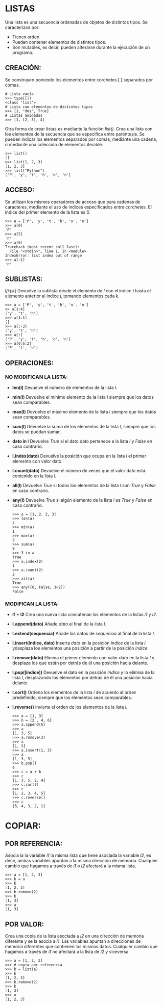 # LISTAS

Una lista es una secuencia ordenadas de objetos de distintos tipos. Se caracterizan por:

* Tienen orden.
* Pueden contener elementos de distintos tipos.
* Son mutables, es decir, pueden alterarse durante la ejecución de un programa.

## CREACIÓN:

Se construyen poniendo los elementos entre corchetes [ ] separados por comas.

    # Lista vacía
    >>> type([])
    <class 'list'>
    # Lista con elementos de distintos tipos
    >>> [1, "dos", True]
    # Listas anidadas
    >>> [1, [2, 3], 4]

Otra forma de crear listas es mediante la función *list()*. Crea una lista con los elementos de la secuencia que se especifica entre paréntesis. Se pueden indicar los elementos separados por comas, mediante una cadena, o mediante una colección de elementos iterable.

    >>> list()
    []
    >>> list(1, 2, 3)
    [1, 2, 3]
    >>> list("Python")
    ['P', 'y', 't', 'h', 'o', 'n']

## ACCESO:

Se utilizan los mismos operadores de acceso que para cadenas de caracteres, mediante el uso de índices especificados entre corchetes. El índice del primer elemento de la lista es 0.

    >>> a = ['P', 'y', 't', 'h', 'o', 'n']
    >>> a[0]
    'P'
    >>> a[5]
    'n'
    >>> a[6]
    Traceback (most recent call last):
      File "<stdin>", line 1, in <module>
    IndexError: list index out of range
    >>> a[-1]
    'n'

## SUBLISTAS:

*l[i:j:k]* Devuelve la sublista desde el elemento de *l* con el índice *i* hasta el elemento anterior al índice *j*, tomando elementos cada *k*.

    >>> a = ['P', 'y', 't', 'h', 'o', 'n']
    >> a[1:4]
    ['y', 't', 'h']
    >>> a[1:1]
    []
    >>> a[:-3]
    ['y', 't', 'h']
    >>> a[:]
    ['P', 'y', 't', 'h', 'o', 'n']
    >>> a[0:6:2]
    ['P', 't', 'o']

## OPERACIONES:

### NO MODIFICAN LA LISTA:

* **len(l)** Devuelve el número de elementos de la lista *l*.
* **min(l)** Devuelve el mínimo elemento de la lista *l* siempre que los datos sean comparables.
* **max(l)** Devuelve el máximo elemento de la lista *l* siempre que los datos sean comparables.
* **sum(l)** Devuelve la suma de los elementos de la lista *l*, siempre que los datos se puedan sumar.
* **dato in l** Devuelve *True* si el dato dato pertenece a la lista *l* y *False* en caso contrario.
* **l.index(dato)** Devuelve la posición que ocupa en la lista *l* el primer elemento con valor dato.
* **l.count(dato)** Devuelve el número de veces que el valor dato está contenido en la lista *l*.
* **all(l)** Devuelve *True* si todos los elementos de la lista *l* son *True* y *False* en caso contrario.
* **any(l)** Devuelve *True* si algún elemento de la lista *l* es *True* y *False* en caso contrario.

      >>> a = [1, 2, 2, 3]
      >>> len(a)
      4
      >>> min(a)
      1
      >>> max(a)
      3
      >>> sum(a)
      8
      >>> 3 in a
      True
      >>> a.index(2)
      1
      >>> a.count(2)
      2
      >>> all(a)
      True
      >>> any([0, False, 3<2])
      False

### MODIFICAN LA LISTA:

* **l1 + l2** Crea una nueva lista concatenan los elementos de la listas *l1* y *l2*.
* **l.append(dato)** Añade *dato* al final de la lista *l*.
* **l.extend(sequencia)** Añade los datos de *sequencia* al final de la lista *l*.
* **l.insert(índice, dato)** Inserta *dato* en la posición *índice* de la lista *l* ydesplaza los elementos una posición a partir de la posición *índice*.
* **l.remove(dato)** Elimina el primer elemento con valor *dato* en la lista *l* y desplaza los que están por detrás de él una posición hacia delante.
* **l.pop([índice])** Devuelve el dato en la posición *índice* y lo elimina de la lista *l*, desplazando los elementos por detrás de él una posición hacia delante.
* **l.sort()** Ordena los elementos de la lista *l* de acuerdo al orden predefinido, siempre que los elementos sean comparables.
* **l.reverse()** invierte el orden de los elementos de la lista *l*.

      >>> a = [1, 3]
      >>> b = [2 , 4, 6]
      >>> a.append(5)
      >>> a
      [1, 3, 5]
      >>> a.remove(3)
      >>> a
      [1, 5]
      >>> a.insert(1, 3)
      >>> a
      [1, 3, 5]
      >>> b.pop()
      6
      >>> c = a + b
      >>> c
      [1, 3, 5, 2, 4]
      >>> c.sort()
      >>> c
      [1, 2, 3, 4, 5]
      >>> c.reverse()
      >>> c
      [5, 4, 3, 2, 1]

# COPIAR:

## POR REFERENCIA:

Asocia la la variable *l1* la misma lista que tiene asociada la variable *l2*, es decir, ambas variables apuntan a la misma dirección de memoria. Cualquier cambio que hagamos a través de *l1* o *l2* afectará a la misma lista.

    >>> a = [1, 2, 3]
    >>> b = a
    >>> b
    [1, 2, 3]
    >>> b.remove(2)
    >>> b
    [1, 3]
    >>> a
    [1, 3]

## POR VALOR:

Crea una copia de la lista asociada a *l2* en una dirección de memoria diferente y se la asocia a *l1*. Las variables apuntan a direcciones de memoria diferentes que contienen los mismos datos. Cualquier cambio que hagamos a través de *l1* no afectará a la lista de *l2* y viceversa.

    >>> a = [1, 2, 3]
    >>> # copia por referencia
    >>> b = list(a)
    >>> b
    [1, 2, 3]
    >>> b.remove(2)
    >>> b
    [1, 3]
    >>> a
    [1, 2, 3]

